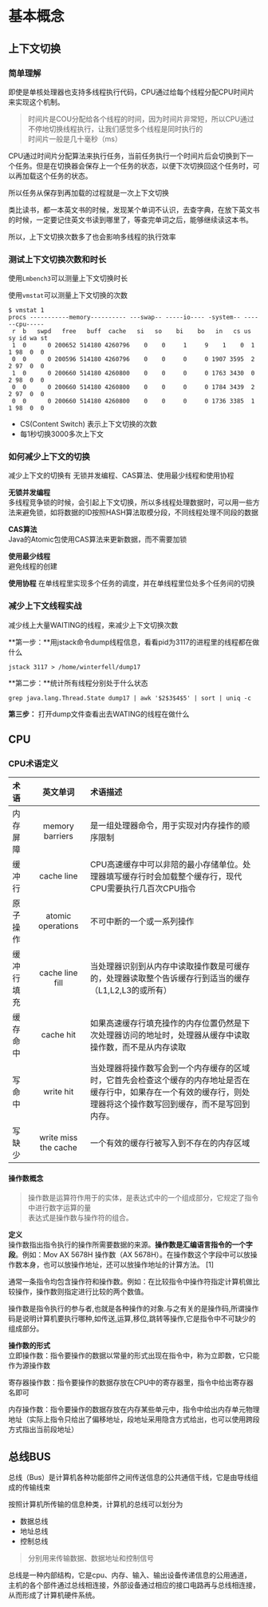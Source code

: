 # 基本概念

## 上下文切换

### 简单理解

即使是单核处理器也支持多线程执行代码，CPU通过给每个线程分配CPU时间片来实现这个机制。
> 时间片是COU分配给各个线程的时间，因为时间片非常短，所以CPU通过不停地切换线程执行，让我们感觉多个线程是同时执行的  
> 时间片一般是几十毫秒（ms）

CPU通过时间片分配算法来执行任务，当前任务执行一个时间片后会切换到下一个任务。但是在切换器会保存上一个任务的状态，以便下次切换回这个任务时，可以再加载这个任务的状态。

所以任务从保存到再加载的过程就是一次上下文切换

类比读书，都一本英文书的时候，发现某个单词不认识，去查字典，在放下英文书的时候，一定要记住英文书读到哪里了，等查完单词之后，能够继续读这本书。

所以，上下文切换次数多了也会影响多线程的执行效率

### 测试上下文切换次数和时长

使用`Lmbench3`可以测量上下文切换时长

使用`vmstat`可以测量上下文切换的次数

```text
$ vmstat 1
procs -----------memory---------- ---swap-- -----io---- -system-- ------cpu-----
 r  b   swpd   free   buff  cache   si   so    bi    bo   in   cs us sy id wa st
 1  0      0 200652 514180 4260796    0    0     1     9    1    0  1  1 98  0  0
 0  0      0 200596 514180 4260796    0    0     0     0 1907 3595  2  2 97  0  0
 1  0      0 200660 514180 4260800    0    0     0     0 1763 3430  0  2 98  0  0
 0  0      0 200660 514180 4260800    0    0     0     0 1784 3439  2  2 97  0  0
 0  0      0 200660 514180 4260800    0    0     0     0 1736 3385  1  1 98  0  0
```

- CS(Content Switch) 表示上下文切换的次数
- 每1秒切换3000多次上下文

### 如何减少上下文的切换

减少上下文的切换有 无锁并发编程、CAS算法、使用最少线程和使用协程

**无锁并发编程**  
多线程竞争锁的时候，会引起上下文切换，所以多线程处理数据时，可以用一些方法来避免锁，如将数据的ID按照HASH算法取模分段，不同线程处理不同段的数据

**CAS算法**  
Java的Atomic包使用CAS算法来更新数据，而不需要加锁

**使用最少线程**  
避免线程的创建

**使用协程**
在单线程里实现多个任务的调度，并在单线程里位处多个任务间的切换

### 减少上下文线程实战

减少线上大量WAITING的线程，来减少上下文切换次数

**第一步：**用jstack命令dump线程信息，看看pid为3117的进程里的线程都在做什么

```shell
jstack 3117 > /home/winterfell/dump17
```

**第二步：**统计所有线程分别处于什么状态

```shell
grep java.lang.Thread.State dump17 | awk '$2$3$4$5' | sort | uniq -c
```

**第三步：**
打开dump文件查看出去WATING的线程在做什么


## CPU

### CPU术语定义

|术语| 英文单词|术语描述
|:--- | :---:|:---
|内存屏障|memory barriers|是一组处理器命令，用于实现对内存操作的顺序限制
|缓冲行|cache line|CPU高速缓存中可以非陪的最小存储单位。处理器填写缓存行时会加载整个缓存行，现代CPU需要执行几百次CPU指令
|原子操作|atomic operations|不可中断的一个或一系列操作
|缓冲行填充|cache line fill|当处理器识别到从内存中读取操作数是可缓存的，处理器读取整个告诉缓存行到适当的缓存（L1,L2,L3的或所有）
|缓存命中|cache hit|如果高速缓存行填充操作的内存位置仍然是下次处理器访问的地址时，处理器从缓存中读取操作数，而不是从内存读取
|写命中|write hit|当处理器将操作数写会到一个内存缓存的区域时，它首先会检查这个缓存的内存地址是否在缓存行中，如果存在一个有效的缓存行，则处理器将这个操作数写回到缓存，而不是写回到内存。
|写缺少|write miss the cache|一个有效的缓存行被写入到不存在的内存区域


#### 操作数概念
> 操作数是运算符作用于的实体，是表达式中的一个组成部分，它规定了指令中进行数字运算的量  
> 表达式是操作数与操作符的组合。

**定义**  
操作数指出指令执行的操作所需要数据的来源。**操作数是汇编语言指令的一个字段**。例如：Mov AX 5678H 操作数（AX 5678H）。在操作数这个字段中可以放操作数本身，也可以放操作地址，还可以放操作地址的计算方法。 [1]

通常一条指令均包含操作符和操作数。例如：在比较指令中操作符指定计算机做比较操作，操作数则指定进行比较的两个数值。

操作数是指令执行的参与者,也就是各种操作的对象.与之有关的是操作码,所谓操作码是说明计算机要执行哪种,如传送,运算,移位,跳转等操作,它是指令中不可缺少的组成部分。

**操作数的形式**  
立即操作数：指令要操作的数据以常量的形式出现在指令中，称为立即数，它只能作为源操作数

寄存器操作数：指令要操作的数据存放在CPU中的寄存器里，指令中给出寄存器名即可

内存操作数：指令要操作的数据存放在内存某些单元中，指令中给出内存单元物理地址（实际上指令只给出了偏移地址，段地址采用隐含方式给出，也可以使用跨段方式指出当前段地址）

## 总线BUS
总线（Bus）是计算机各种功能部件之间传送信息的公共通信干线，它是由导线组成的传输线束

按照计算机所传输的信息种类，计算机的总线可以划分为
- 数据总线
- 地址总线
- 控制总线
> 分别用来传输数据、数据地址和控制信号

总线是一种内部结构，它是cpu、内存、输入、输出设备传递信息的公用通道，  
主机的各个部件通过总线相连接，外部设备通过相应的接口电路再与总线相连接，从而形成了计算机硬件系统。

